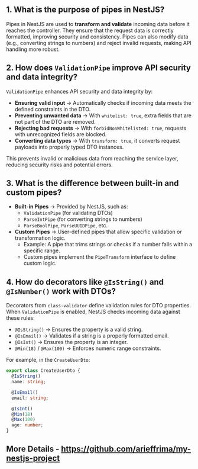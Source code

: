 

## 1. What is the purpose of pipes in NestJS?
Pipes in NestJS are used to **transform and validate** incoming data before it reaches the controller. They ensure that the request data is correctly formatted, improving security and consistency. Pipes can also modify data (e.g., converting strings to numbers) and reject invalid requests, making API handling more robust.

## 2. How does `ValidationPipe` improve API security and data integrity?
`ValidationPipe` enhances API security and data integrity by:
- **Ensuring valid input** → Automatically checks if incoming data meets the defined constraints in the DTO.
- **Preventing unwanted data** → With `whitelist: true`, extra fields that are not part of the DTO are removed.
- **Rejecting bad requests** → With `forbidNonWhitelisted: true`, requests with unrecognized fields are blocked.
- **Converting data types** → With `transform: true`, it converts request payloads into properly typed DTO instances.

This prevents invalid or malicious data from reaching the service layer, reducing security risks and potential errors.

## 3. What is the difference between built-in and custom pipes?
- **Built-in Pipes** → Provided by NestJS, such as:
  - `ValidationPipe` (for validating DTOs)
  - `ParseIntPipe` (for converting strings to numbers)
  - `ParseBoolPipe`, `ParseUUIDPipe`, etc.
- **Custom Pipes** → User-defined pipes that allow specific validation or transformation logic.
  - Example: A pipe that trims strings or checks if a number falls within a specific range.
  - Custom pipes implement the `PipeTransform` interface to define custom logic.

## 4. How do decorators like `@IsString()` and `@IsNumber()` work with DTOs?
Decorators from `class-validator` define validation rules for DTO properties. When `ValidationPipe` is enabled, NestJS checks incoming data against these rules:
- `@IsString()` → Ensures the property is a valid string.
- `@IsEmail()` → Validates if a string is a properly formatted email.
- `@IsInt()` → Ensures the property is an integer.
- `@Min(18)` / `@Max(100)` → Enforces numeric range constraints.

For example, in the `CreateUserDto`:

```typescript
export class CreateUserDto {
  @IsString()
  name: string;

  @IsEmail()
  email: string;

  @IsInt()
  @Min(18)
  @Max(100)
  age: number;
}
```
## More Details  - https://github.com/arieffrima/my-nestjs-project
